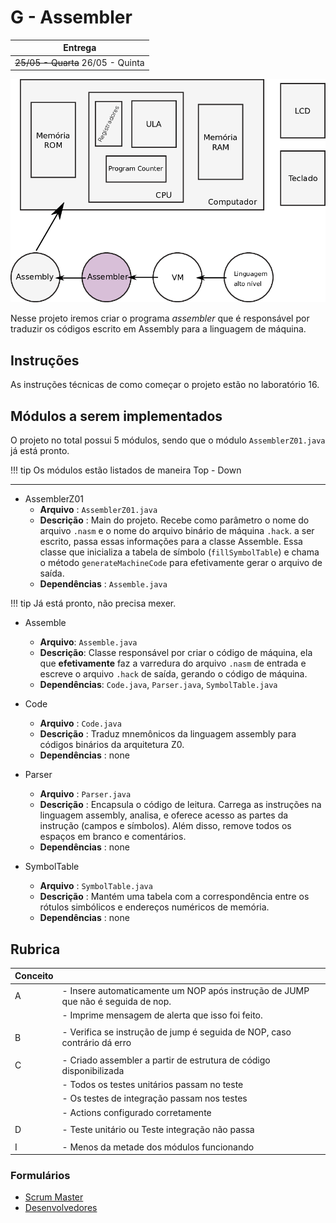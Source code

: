 # G - Assembler

| Entrega      |
|--------------|
| ~~25/05 - Quarta~~ 26/05 - Quinta |

![Assembly](figs/H-Assembler/sistema-assembler.png)

Nesse projeto iremos criar o programa *assembler* que é responsável por traduzir os códigos escrito em Assembly para a linguagem de máquina.

## Instruções 

As instruções técnicas de como começar o projeto estão no laboratório 16.

## Módulos a serem implementados

O projeto no total possui 5 módulos, sendo que o módulo `AssemblerZ01.java` já está pronto.

!!! tip
    Os módulos estão listados de maneira Top - Down

---------------------------
 
- AssemblerZ01
    - **Arquivo**   : `AssemblerZ01.java`
    - **Descrição** : Main do projeto. Recebe como parâmetro o nome do arquivo `.nasm` e o nome do arquivo binário de máquina `.hack`. a ser escrito, passa essas informações para a classe Assemble. Essa classe que inicializa a tabela de símbolo (`fillSymbolTable`) e chama o método `generateMachineCode` para efetivamente gerar o arquivo de saída.
    - **Dependências** : `Assemble.java`
    
!!! tip
    Já está pronto, não precisa mexer.
    
- Assemble
    - **Arquivo**: `Assemble.java`
    - **Descrição**: Classe responsável por criar o código de máquina, ela que **efetivamente** faz a varredura do arquivo `.nasm` de entrada e escreve o arquivo `.hack` de saída, gerando o código de máquina. 
    - **Dependências**: `Code.java`, `Parser.java`, `SymbolTable.java`
    
- Code
    - **Arquivo**   : `Code.java`
    - **Descrição** :  Traduz mnemônicos da linguagem assembly para códigos binários da arquitetura Z0.
    - **Dependências** : none
  
- Parser
    - **Arquivo**   : `Parser.java`
    - **Descrição** : Encapsula o código de leitura. Carrega as instruções na linguagem assembly, analisa, e oferece acesso as partes da instrução  (campos e símbolos). Além disso, remove todos os espaços em branco e comentários.
    - **Dependências** : none

- SymbolTable
    - **Arquivo**   : `SymbolTable.java`
    - **Descrição** :  Mantém uma tabela com a correspondência entre os rótulos simbólicos e endereços numéricos de memória.
    - **Dependências** : none

## Rubrica

| Conceito |                                                                                      |
|----------|--------------------------------------------------------------------------------------|
| A        | - Insere automaticamente um NOP após instrução de JUMP que não é seguida de nop.      |
|          | - Imprime mensagem de alerta que isso foi feito.                                     |
|          |                                                                                      |
| B        | - Verifica se instrução de jump é seguida de NOP, caso contrário dá erro             |
|          |                                                                                      |
| C        | - Criado assembler a partir de estrutura de código disponibilizada                   |
|          | - Todos os testes unitários passam no teste                                          |
|          | - Os testes de integração passam nos testes                                          |
|          | - Actions configurado corretamente                                                    |
|          |                                                                                      |
| D        | - Teste unitário ou Teste integração não passa                                       |
|          |                                                                                      |
| I        | - Menos da metade dos módulos funcionando                                            |

<!--
| A        | Proponha alguma outra melhoria e converse com o professor para saber se é valida.    |
|          |                                                                                      |
| B        | - Implementando modo verbose (-v) que possibilita analisar o assembler e suas etapas |
-->


### Formulários
 - [Scrum Master](https://forms.gle/qgUh31sUxEPzgwCX9)
 - [Desenvolvedores](https://forms.gle/jTrSaBegjKZZF6za6)

